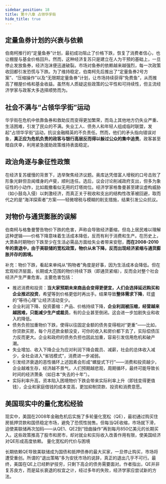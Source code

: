 ```yaml
---
sidebar_position: 18
title: 第十八章 占领华孚街
hide_title: true
---
```


## 定量鱼券计划的兴衰与依赖
伯南柯推行的“定量鱼券”计划，最初成功阻止了价格下跌，恢复了消费者信心，也让棚屋与基金价格回升。然而，这种经济复苏只是建立在人为干预的基础上，一旦停止发放鱼券，经济泡沫便迅速破裂。市场对鱼券的依赖越来越强烈，每一次政策收回都引发恐慌与下跌。为了维持稳定，伯南柯先后推出了“定量鱼券2号方案”、“压缩操作”以及“无限期定量鱼券”计划，让市场持续获得“免费鱼”，从而推高了棚屋价格和基金收益。虽然有人质疑这些政策的公平性和可持续性，但主流经济学家与政客大多选择顺势而为。

## 社会不满与“占领华孚街”运动
华孚街在危机中依靠鱼券和救助反而变得更加繁荣，而岛上其他地方仍失业严重、生活困难，引发了民众的不满。失业工人、债务人和年轻人组成临时联盟，发起“占领华孚街”运动，抗议金融精英的不负责任。然而，他们的矛头指向错误对象，**真正应为危机负责的政客与银行高层反而得以躲过公众的集中追责**。政客甚至暗自庆幸，利用紧急援助政策维持表面稳定。

## 政治角逐与象征性政策
在经济复苏缓慢的背景下，选举聚焦经济议题。奥库达凭借富人增税的口号击败了形象光鲜但丑闻缠身的卢斐，顺利连任。选后，议会讨论削减政府支出，但多为象征性的小动作，比如裁撤看似无用的灯塔岗位。经济学家格鲁曼甚至建议虚构威胁（如小鼓岛入侵）以刺激经济，而真正关于税收和支出的结构性改革被回避，取而代之的是“海洋探索者”方案——轻微增税与模糊的削支措施，结果引发公众抗议。

## 对物价与通货膨胀的误解
伯南柯与格鲁曼警告物价下跌的危害，声称会导致经济萎缩，但岛上居民难以理解这种逻辑——价格下降意味着生活成本降低，反而有利于消费和生产。在历史上，大萧条时期物价下跌至少在生活必需品方面给失业者带来安慰，**而在2008-2010年的衰退中，由于美联储的宽松政策，物价从未下降，反而出现经济紧缩与通货膨胀并存的困境。**

补充：物价下跌，看起来单纯从“购物者”角度是好事，因为生活成本会降低。但在宏观经济层面，长期或大范围的物价持续下跌（即通货紧缩），反而会对整个社会经济产生严重危害。主要危害包括：
- 推迟消费和投资：**当大家预期未来商品会变得更便宜，人们会选择延迟购买和企业推迟投资**，希望等到价格更低时再出手。结果导致**整体需求下降**，旺盛的“等待心理”让经济活动变少。
- 企业利润下降、投资萎缩：产品、价格持续下降，**企业利润被压缩，经营越来越困难，只能减少生产或裁员**，有的企业甚至倒闭。这会进一步加剧失业和收入的降低。
- 债务负担加重物价下跌，使得以往固定金额的债务变得相对“更重”——比如，你贷款买房，每个月还款金额没变，可你的收入和房价都下去了，实际偿债压力反而更大。企业和政府的债务负担也因此加重，容易引发信用危机和破产潮。
- 失业增加、收入下降企业为应对利润下降会裁员、减薪，社会的总体收入减少，全社会进入“省钱模式”，消费进一步减弱。
- 引发经济衰退的恶性循环上述因素会形成“螺旋式下行”——消费和投资越少，企业越难生存，经济越不景气，人们预期越悲观，周期循环，最终可能导致长时间的经济萧条（如日本“失去的十年”）。
- 实际利率升高，资本陷入困境物价下跌会带来实际利率上升（即钱变得更值钱），企业和家庭借钱的成本变高，更加抑制贷款、投资和消费意愿。

## 美国现实中的量化宽松经验
现实中，美国在2008年金融危机后实施了多轮量化宽松（QE），最初通过购买住房抵押贷款和国债稳定市场，避免了恐慌性抛售。但每当QE收缩，市场就下滑，迫使美联储再次加码——从QE1、QE2到“扭曲操作”再到每月850亿美元的长期买入。这些政策推高了股市和房市，却对就业和实际收入改善作用有限，使美国经济对QE形成高度依赖。
量化宽松的代价与困境

长期依赖QE导致美联储成为国债和抵押债券的最大买家，一旦停止购买，市场将遭受重创。所谓的“退出策略”多为安抚市场的说辞，真正的退出几乎不可行。最终，美国在QE上已经黔驴技穷，只剩下高企的债务需要面对。作者指出，QE并非复苏良方，而是延长衰退的权宜之计，经过多年的失败，经济学家应尝试新的方法。